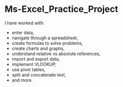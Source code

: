 # Ms-Excel_Practice_Project
I have worked with:
- enter data,
- navigate through a spreadsheet,
- create formulas to solve problems,
- create charts and graphs,
- understand relative vs absolute references,
- import and export data,
- implement VLOOKUP,
- use pivot tables,
- split and concatenate text, 
- and more.
